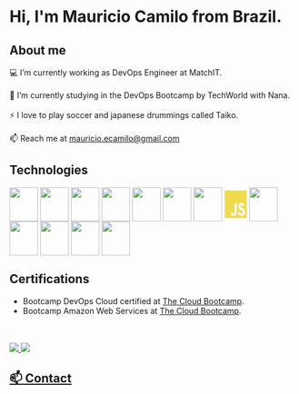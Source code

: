  <h1>
   Hi, I'm Mauricio Camilo from Brazil.
  </h1>
 
 <h2>
       About me
  </h2>

💻 I’m currently working as DevOps Engineer at MatchIT. <br><br/>
🌱 I’m currently studying in the DevOps Bootcamp by TechWorld with Nana. <br><br/>
⚡  I love to play soccer and japanese drummings called Taiko. <br><br/>
📫 Reach me at mauricio.ecamilo@gmail.com
  
  
  <h2>
      Technologies
  </h2>
  
  <div>
   <img align="center" height="60" width="50" src="https://cdn.jsdelivr.net/gh/devicons/devicon@latest/icons/amazonwebservices/amazonwebservices-original-wordmark.svg" />
     <img align="center" height="60" width="50" src="https://cdn.jsdelivr.net/gh/devicons/devicon/icons/azure/azure-original.svg" />
     <img align="center" height="60" width="50" src="https://cdn.jsdelivr.net/gh/devicons/devicon/icons/docker/docker-original.svg" />
     <img align="center" height="60" width="50" src="https://cdn.jsdelivr.net/gh/devicons/devicon/icons/terraform/terraform-original.svg" />
     <img align="center" height="60" width="50" src="https://cdn.jsdelivr.net/gh/devicons/devicon/icons/jenkins/jenkins-original.svg" />
     <img align="center" height="60" width="50" src="https://cdn.jsdelivr.net/gh/devicons/devicon/icons/python/python-original.svg" />
     <img align="center" height="60" width="50" src="https://cdn.jsdelivr.net/gh/devicons/devicon/icons/prometheus/prometheus-original.svg" />
   <img align="center" height="50" width="40"src="https://raw.githubusercontent.com/devicons/devicon/master/icons/javascript/javascript-plain.svg" />
    <img align="center" height="60" width="50" src="https://cdn.jsdelivr.net/gh/devicons/devicon/icons/react/react-original-wordmark.svg" />
    <img align="center" height="60" width="50" src="https://cdn.jsdelivr.net/gh/devicons/devicon/icons/nodejs/nodejs-original.svg" />
    <img align="center" height="60" width="50" src="https://cdn.jsdelivr.net/gh/devicons/devicon/icons/typescript/typescript-original.svg" />
    <img align="center" height="60" width="50" src="https://cdn.jsdelivr.net/gh/devicons/devicon/icons/postgresql/postgresql-original-wordmark.svg" />
    <img align="center" height="60" width="50" src="https://cdn.jsdelivr.net/gh/devicons/devicon/icons/git/git-original.svg" />

  </div>

   <h2>
      Certifications
   </h2>
   <div>
    <ul>
     <li>Bootcamp DevOps Cloud certified at <a href="https://app.thecloudbootcamp.com/certificates/meifcscibs" target="_blank">The Cloud Bootcamp</a>.</li>
      <li>Bootcamp Amazon Web Services at <a href="https://app.thecloudbootcamp.com/certificates/sibyegzvur" target="_blank">The Cloud Bootcamp</a>.</li>
    </ul>
   </div>

  <div>
   <br><br/>
  </div>

  <div>
   <a href="https://github.com/Mauricio-Camilo">
   <img height="150em" src="https://github-readme-stats.vercel.app/api?username=Mauricio-Camilo&show_icons=true&theme=blue-green&include_all_commits=true&count_private=true"/>
   <img height="150em" src="https://github-readme-stats.vercel.app/api/top-langs/?username=Mauricio-Camilo&layout=compact&langs_count=7&theme=blue-green"/>
  </div>
  
  <h2>
      📫 Contact
  </h2>

  <!--
  <div> 
  <a href="https://www.linkedin.com/in/mauricio-camilo/" target="_blank"><img src="https://img.shields.io/badge/-LinkedIn-%230077B5?style=for-the-badge&logo=linkedin&logoColor=white" target="_blank"></a> 
      <a href = "mailto:mauricio.ecamilo@gmail.com"><img src="https://img.shields.io/badge/-Gmail-%23333?style=for-the-badge&logo=gmail&logoColor=white" target="_blank"></a>
</div>
-->

  
 

<!--
**Mauricio-Camilo/Mauricio-Camilo** is a ✨ _special_ ✨ repository because its `README.md` (this file) appears on your GitHub profile.

Here are some ideas to get you started:

- 🔭 I’m currently working on ...
- 🌱 I’m currently learning ...
- 👯 I’m looking to collaborate on ...
- 🤔 I’m looking for help with ...
- 💬 Ask me about ...
- 📫 How to reach me: ...
- 😄 Pronouns: ...
- ⚡ Fun fact: ...
-->
